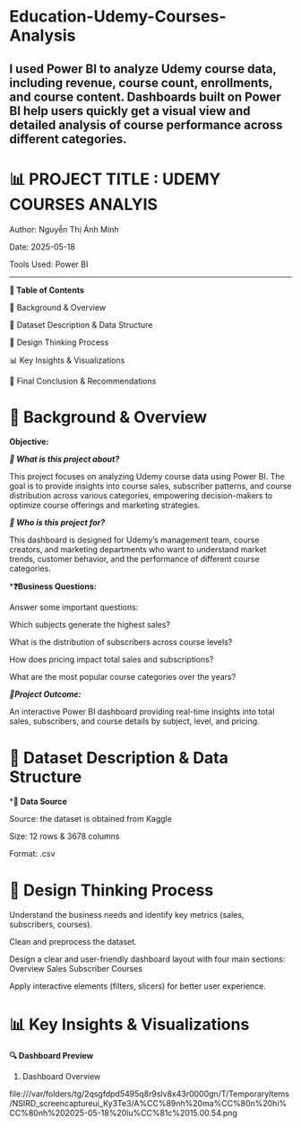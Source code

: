 # Education-Udemy-Courses-Analysis
I used Power BI to analyze Udemy course data, including revenue, course count, enrollments, and course content. Dashboards built on Power BI help users quickly get a visual view and detailed analysis of course performance across different categories.
---
# 📊 PROJECT TITLE : UDEMY COURSES ANALYIS

Author: Nguyễn Thị Ánh Minh

Date: 2025-05-18

Tools Used: Power BI

---
**📑 Table of Contents**

📌 Background & Overview

📂 Dataset Description & Data Structure

🧠 Design Thinking Process

📊 Key Insights & Visualizations

🔎 Final Conclusion & Recommendations


# 📌 Background & Overview 

**Objective:**

***📖 What is this project about?***

This project focuses on analyzing Udemy course data using Power BI. The goal is to provide insights into course sales, subscriber patterns, and course distribution across various categories, empowering decision-makers to optimize course offerings and marketing strategies.

***👤 Who is this project for?***

This dashboard is designed for Udemy’s management team, course creators, and marketing departments who want to understand market trends, customer behavior, and the performance of different course categories.

***❓Business Questions:**

Answer some important questions: 

Which subjects generate the highest sales?

What is the distribution of subscribers across course levels?

How does pricing impact total sales and subscriptions?

What are the most popular course categories over the years?

***🎯Project Outcome:***

An interactive Power BI dashboard providing real-time insights into total sales, subscribers, and course details by subject, level, and pricing.


# 📂 Dataset Description & Data Structure

***📌 Data Source**

Source: the dataset is obtained from Kaggle

Size: 12 rows & 3678 columns

Format: .csv

# 🧠 Design Thinking Process

Understand the business needs and identify key metrics (sales, subscribers, courses).

Clean and preprocess the dataset.

Design a clear and user-friendly dashboard layout with four main sections:
Overview
Sales
Subscriber
Courses
 
Apply interactive elements (filters, slicers) for better user experience.

# 📊 Key Insights & Visualizations
**🔍 Dashboard Preview**
1. Dashboard Overview

file:///var/folders/tg/2qsgfdpd5495q8r9slv8x43r0000gn/T/TemporaryItems/NSIRD_screencaptureui_Ky3Te3/A%CC%89nh%20ma%CC%80n%20hi%CC%80nh%202025-05-18%20lu%CC%81c%2015.00.54.png 


